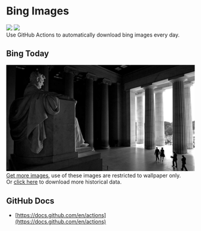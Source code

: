 # Bing Images
![](https://img.shields.io/badge/ci-passing-brightgreen.svg?logo=github)
![](https://img.shields.io/badge/license-MIT-brightgreen.svg)  
Use GitHub Actions to automatically download bing images every day.

## Bing Today
![](https://github.com/iflycn/bingimages/blob/master/today.jpg)   
[Get more images](https://github.com/iflycn/bingimages/tree/master/images), use of these images are restricted to wallpaper only.  
Or [click here](https://github.com/iflycn/bingimages/releases) to download more historical data.

## GitHub Docs
- [https://docs.github.com/en/actions](https://docs.github.com/en/actions)